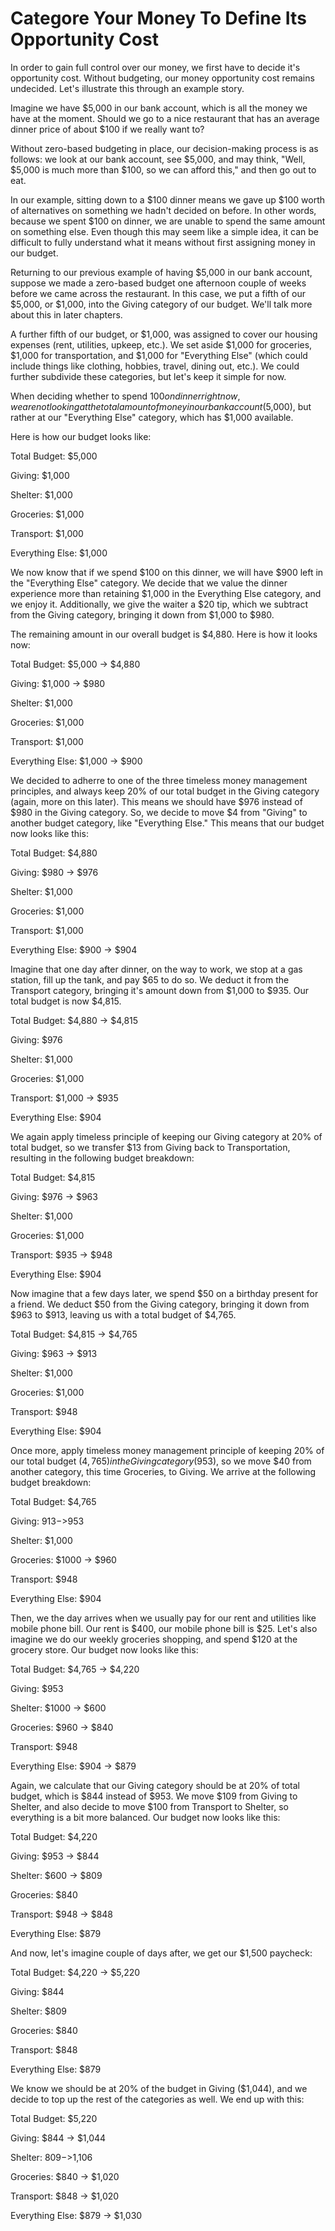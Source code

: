 # Categore Your Money To Define Its Opportunity Cost

In order to gain full control over our money, we first have to decide it's opportunity cost. Without budgeting, our money opportunity cost remains undecided. Let's illustrate this through an example story.

Imagine we have $5,000 in our bank account, which is all the money we have at the moment. Should we go to a nice restaurant that has an average dinner price of about $100 if we really want to?

Without zero-based budgeting in place, our decision-making process is as follows: we look at our bank account, see $5,000, and may think, "Well, $5,000 is much more than $100, so we can afford this," and then go out to eat.

In our example, sitting down to a $100 dinner means we gave up $100 worth of alternatives on something we hadn't decided on before. In other words, because we spent $100 on dinner, we are unable to spend the same amount on something else. Even though this may seem like a simple idea, it can be difficult to fully understand what it means without first assigning money in our budget.

Returning to our previous example of having $5,000 in our bank account, suppose we made a zero-based budget one afternoon couple of weeks before we came across the restaurant. In this case, we put a fifth of our $5,000, or $1,000, into the Giving category of our budget. We'll talk more about this in later chapters.

A further fifth of our budget, or $1,000, was assigned to cover our housing expenses (rent, utilities, upkeep, etc.). We set aside $1,000 for groceries, $1,000 for transportation, and $1,000 for "Everything Else" (which could include things like clothing, hobbies, travel, dining out, etc.). We could further subdivide these categories, but let's keep it simple for now.

When deciding whether to spend $100 on dinner right now, we are not looking at the total amount of money in our bank account ($5,000), but rather at our "Everything Else" category, which has $1,000 available.

Here is how our budget looks like:

Total Budget: $5,000

Giving: $1,000

Shelter: $1,000

Groceries: $1,000

Transport: $1,000

Everything Else: $1,000

We now know that if we spend $100 on this dinner, we will have $900 left in the "Everything Else" category. We decide that we value the dinner experience more than retaining $1,000 in the Everything Else category, and we enjoy it. Additionally, we give the waiter a $20 tip, which we subtract from the Giving category, bringing it down from $1,000 to $980.

The remaining amount in our overall budget is $4,880. Here is how it looks now:

Total Budget: $5,000 -> $4,880

Giving: $1,000 -> $980

Shelter: $1,000

Groceries: $1,000

Transport: $1,000

Everything Else: $1,000 -> $900

We decided to adherre to one of the three timeless money management principles, and always keep 20% of our total budget in the Giving category (again, more on this later). This means we should have $976 instead of $980 in the Giving category. So, we decide to move $4 from "Giving" to another budget category, like "Everything Else." This means that our budget now looks like this:

Total Budget: $4,880

Giving: $980 -> $976

Shelter: $1,000

Groceries: $1,000

Transport: $1,000

Everything Else: $900 -> $904

Imagine that one day after dinner, on the way to work, we stop at a gas station, fill up the tank, and pay $65 to do so. We deduct it from the Transport category, bringing it's amount down from $1,000 to $935. Our total budget is now $4,815.

Total Budget: $4,880 -> $4,815

Giving: $976

Shelter: $1,000

Groceries: $1,000

Transport: $1,000 -> $935

Everything Else: $904

We again apply timeless principle of keeping our Giving category at 20% of total budget, so we transfer $13 from Giving back to Transportation, resulting in the following budget breakdown:

Total Budget: $4,815

Giving: $976 -> $963

Shelter: $1,000

Groceries: $1,000

Transport: $935 -> $948

Everything Else: $904

Now imagine that a few days later, we spend $50 on a birthday present for a friend. We deduct $50 from the Giving category, bringing it down from $963 to $913, leaving us with a total budget of $4,765.&#x20;

Total Budget: $4,815 -> $4,765

Giving: $963 -> $913

Shelter: $1,000

Groceries: $1,000

Transport: $948

Everything Else: $904

Once more, apply timeless money management principle of keeping 20% of our total budget ($4,765) in the Giving category ($953), so we move $40 from another category, this time Groceries, to Giving. We arrive at the following budget breakdown:

Total Budget: $4,765

Giving: $913 ->$953

Shelter: $1,000

Groceries: $1000 -> $960

Transport: $948

Everything Else: $904

Then, we the day arrives when we usually pay for our rent and utilities like mobile phone bill. Our rent is $400, our mobile phone bill is $25. Let's also imagine we do our weekly groceries shopping, and spend $120 at the grocery store. Our budget now looks like this:

Total Budget: $4,765 -> $4,220

Giving: $953

Shelter: $1000 -> $600

Groceries: $960 -> $840

Transport: $948

Everything Else: $904 -> $879

Again, we calculate that our Giving category should be at 20% of total budget, which is $844 instead of $953. We move $109 from Giving to Shelter, and also decide to move $100 from Transport to Shelter, so everything is a bit more balanced. Our budget now looks like this:

Total Budget: $4,220

Giving: $953 -> $844

Shelter: $600 -> $809

Groceries: $840

Transport: $948 -> $848

Everything Else: $879

And now, let's imagine couple of days after, we get our $1,500 paycheck:

Total Budget: $4,220 -> $5,220

Giving: $844

Shelter: $809

Groceries: $840

Transport: $848

Everything Else: $879

We know we should be at 20% of the budget in Giving ($1,044), and we decide to top up the rest of the categories as well. We end up with this:

Total Budget: $5,220

Giving: $844 -> $1,044

Shelter: $809 - >$1,106

Groceries: $840 -> $1,020

Transport: $848 -> $1,020

Everything Else: $879 -> $1,030

